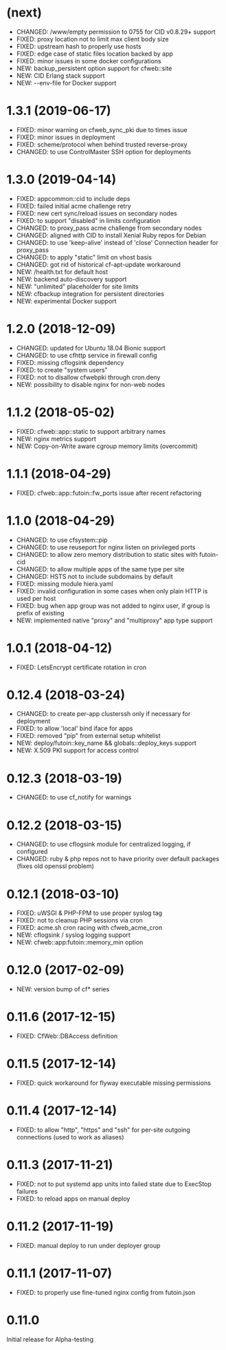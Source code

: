 # (next)
- CHANGED: /www/empty permission to 0755 for CID v0.8.29+ support
- FIXED: proxy location not to limit max client body size
- FIXED: upstream hash to properly use hosts
- FIXED: edge case of static files location backed by app
- FIXED: minor issues in some docker configurations
- NEW: backup_persistent option support for cfweb::site
- NEW: CID Erlang stack support
- NEW: --env-file for Docker support

# 1.3.1 (2019-06-17)
- FIXED: minor warning on cfweb_sync_pki due to times issue
- FIXED: minor issues in deployment
- FIXED: scheme/protocol when behind trusted reverse-proxy
- CHANGED: to use ControlMaster SSH option for deployments

# 1.3.0 (2019-04-14)
- FIXED: appcommon::cid to include deps
- FIXED: failed initial acme challenge retry
- FIXED: new cert sync/reload issues on secondary nodes
- FIXED: to support "disabled" in limits configuration
- CHANGED: to proxy_pass acme challenge from secondary nodes
- CHANGED: aligned with CID to install Xenial Ruby repos for Debian
- CHANGED: to use 'keep-alive' instead of 'close' Connection header for proxy_pass
- CHANGED: to apply "static" limit on vhost basis
- CHANGED: got rid of historical cf-apt-update workaround
- NEW: /health.txt for default host
- NEW: backend auto-discovery support
- NEW: "unlimited" placeholder for site limits
- NEW: cfbackup integration for persistent directories
- NEW: experimental Docker support

# 1.2.0 (2018-12-09)
- CHANGED: updated for Ubuntu 18.04 Bionic support
- CHANGED: to use cfhttp service in firewall config
- FIXED: missing cflogsink dependency
- FIXED: to create "system users"
- FIXED: not to disallow cfwebpki through cron.deny
- NEW: possibility to disable nginx for non-web nodes

# 1.1.2 (2018-05-02)
- FIXED: cfweb::app::static to support arbitrary names
- NEW: nginx metrics support
- NEW: Copy-on-Write aware cgroup memory limits (overcommit)

# 1.1.1 (2018-04-29)
- FIXED: cfweb::app::futoin::fw_ports issue after recent refactoring

# 1.1.0 (2018-04-29)
- CHANGED: to use cfsystem::pip
- CHANGED: to use reuseport for nginx listen on privileged ports
- CHANGED: to allow zero memory distribution to static sites with futoin-cid
- CHANGED: to allow multiple apps of the same type per site
- CHANGED: HSTS not to include subdomains by default
- FIXED: missing module hiera.yaml
- FIXED: invalid configuration in some cases when only plain HTTP is used per host
- FIXED: bug when app group was not added to nginx user, if group is prefix of existing
- NEW: implemented native "proxy" and "multiproxy" app type support

# 1.0.1 (2018-04-12)
- FIXED: LetsEncrypt certificate rotation in cron

# 0.12.4 (2018-03-24)
- CHANGED: to create per-app clusterssh only if necessary for deployment
- FIXED: to allow 'local' bind iface for apps
- FIXED: removed "pip" from external setup whitelist
- NEW: deploy/futoin::key_name && globals::deploy_keys support
- NEW: X.509 PKI support for access control

# 0.12.3 (2018-03-19)
- CHANGED: to use cf_notify for warnings

# 0.12.2 (2018-03-15)
- CHANGED: to use cflogsink module for centralized logging, if configured
- CHANGED: ruby & php repos not to have priority over default packages (fixes old openssl problem)

# 0.12.1 (2018-03-10)
- FIXED: uWSGI & PHP-FPM to use proper syslog tag
- FIXED: not to cleanup PHP sessions via cron
- FIXED: acme.sh cron racing with cfweb_acme_cron
- NEW: cflogsink / syslog logging support
- NEW: cfweb::app:futoin::memory_min option

# 0.12.0 (2017-02-09)
- NEW: version bump of cf* series

# 0.11.6 (2017-12-15)
- FIXED: CfWeb::DBAccess definition

# 0.11.5 (2017-12-14)
- FIXED: quick workaround for flyway executable missing permissions

# 0.11.4 (2017-12-14)
- FIXED: to allow "http", "https" and "ssh" for per-site outgoing connections (used to work as aliases)

# 0.11.3 (2017-11-21)
- FIXED: not to put systemd app units into failed state due to ExecStop failures
- FIXED: to reload apps on manual deploy

# 0.11.2 (2017-11-19)
- FIXED: manual deploy to run under deployer group

# 0.11.1 (2017-11-07)
- FIXED: to properly use fine-tuned nginx config from futoin.json

# 0.11.0
Initial release for Alpha-testing
